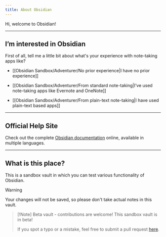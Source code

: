 ```yaml
---
title: About Obsidian
---
```


Hi, welcome to Obsidian!

---

## I’m interested in Obsidian

First of all, tell me a little bit about what's your experience with note-taking apps like?

- [[Obsidian Sandbox/Adventurer/No prior experience|I have no prior experience]]

- [[Obsidian Sandbox/Adventurer/From standard note-taking|I’ve used note-taking apps like Evernote and OneNote]]

- [[Obsidian Sandbox/Adventurer/From plain-text note-taking|I have used plain-text based apps]]

---

## Official Help Site
Check out the complete [Obsidian documentation](https://help.obsidian.md/) online, available in multiple languages.

---

## What is this place?

This is a sandbox vault in which you can test various functionality of Obsidian. 

> [!Warning]
> Your changes will not be saved, so please don't take actual notes in this vault.

> [!Note] Beta vault - contributions are welcome!
> This sandbox vault is in beta!
> 
> If you spot a typo or a mistake, feel free to submit a pull request [here](https://github.com/obsidianmd/obsidian-docs/tree/master/Sandbox).



